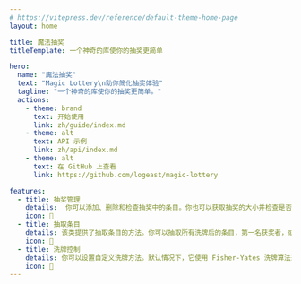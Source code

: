 ```yaml
---
# https://vitepress.dev/reference/default-theme-home-page
layout: home

title: 魔法抽奖
titleTemplate: 一个神奇的库使你的抽奖更简单

hero:
  name: "魔法抽奖"
  text: "Magic Lottery\n助你简化抽奖体验"
  tagline: "一个神奇的库使你的抽奖更简单。"
  actions:
    - theme: brand
      text: 开始使用
      link: zh/guide/index.md
    - theme: alt
      text: API 示例
      link: zh/api/index.md
    - theme: alt
      text: 在 GitHub 上查看
      link: https://github.com/logeast/magic-lottery

features:
  - title: 抽奖管理
    details:  你可以添加、删除和检查抽奖中的条目。你也可以获取抽奖的大小并检查是否为空。
    icon: 🐶
  - title: 抽取条目
    details: 该类提供了抽取条目的方法。你可以抽取所有洗牌后的条目，第一名获奖者，或指定数量的获奖者。
    icon: 🦀
  - title: 洗牌控制
    details: 你可以设置自定义洗牌方法。默认情况下，它使用 Fisher-Yates 洗牌算法来洗牌条目。
    icon: 🐬
---
```

